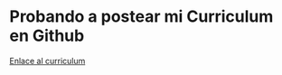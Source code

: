 # Probando a postear mi Curriculum en Github
[Enlace al curriculum](https://deividu44.github.io/curriculumPrueba/)